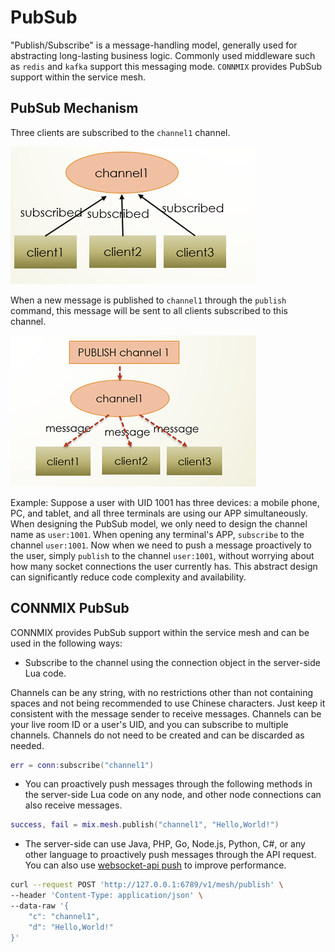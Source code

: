 # PubSub

"Publish/Subscribe" is a message-handling model, generally used for abstracting long-lasting business logic. Commonly used middleware such as `redis` and `kafka` support this messaging mode. `CONNMIX` provides PubSub support within the service mesh.

## PubSub Mechanism

Three clients are subscribed to the `channel1` channel.

![](images/pubsub1.jpg)

When a new message is published to `channel1` through the `publish` command, this message will be sent to all clients subscribed to this channel.

![](images/pubsub2.jpg)

Example: Suppose a user with UID 1001 has three devices: a mobile phone, PC, and tablet, and all three terminals are using our APP simultaneously. When designing the PubSub model, we only need to design the channel name as `user:1001`. When opening any terminal's APP, `subscribe` to the channel `user:1001`. Now when we need to push a message proactively to the user, simply `publish` to the channel `user:1001`, without worrying about how many socket connections the user currently has. This abstract design can significantly reduce code complexity and availability.

## CONNMIX PubSub

CONNMIX provides PubSub support within the service mesh and can be used in the following ways:

- Subscribe to the channel using the connection object in the server-side Lua code.

Channels can be any string, with no restrictions other than not containing spaces and not being recommended to use Chinese characters. Just keep it consistent with the message sender to receive messages. Channels can be your live room ID or a user's UID, and you can subscribe to multiple channels. Channels do not need to be created and can be discarded as needed.

```lua
err = conn:subscribe("channel1")
```

- You can proactively push messages through the following methods in the server-side Lua code on any node, and other node connections can also receive messages.

```lua
success, fail = mix.mesh.publish("channel1", "Hello,World!")
```

- The server-side can use Java, PHP, Go, Node.js, Python, C#, or any other language to proactively push messages through the API request. You can also use [websocket-api push](en-us/websocket-api) to improve performance.

```bash
curl --request POST 'http://127.0.0.1:6789/v1/mesh/publish' \
--header 'Content-Type: application/json' \
--data-raw '{
    "c": "channel1",
    "d": "Hello,World!"
}'
```
